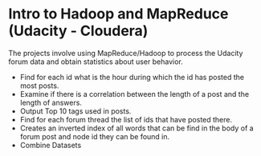 # Intro to Hadoop and MapReduce (Udacity - Cloudera)
The projects involve using MapReduce/Hadoop to process the Udacity forum data and obtain statistics about user behavior.
* Find for each id what is the hour during which the id has posted the most posts.
* Examine if there is a correlation between the length of a post and the length of answers.
* Output Top 10 tags used in posts.
* Find for each forum thread the list of ids that have posted there.
* Creates an inverted index of all words that can be find in the body of a forum post and node id they can be found in.
* Combine Datasets 
